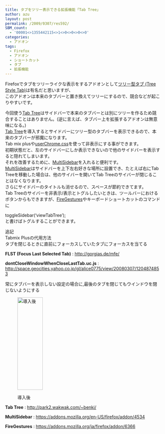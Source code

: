 ```yaml
---
title: タブをツリー表示できる拡張機能「Tab Tree」
author: azu
layout: post
permalink: /2009/0307/res592/
SBM_count:
  - '00001<>1355442115<>1<>0<>0<>0<>0'
categories:
  - アドオン
tags:
  - Firefox
  - アドオン
  - ショートカット
  - タブ
  - 拡張機能
---
```

Firefoxでタブをツリーライクな表示をするアドオンとして[ツリー型タブ (Tree Style Tab)][1]は有名だと思いますが、  
このアドオンは本来のタブバーと置き換えてツリーにするので、競合などが起こりやすいです。

今回使う[Tab Tree][2]はサイドバーで本来のタブバーとは別にツリーを作るため競合することはありません。(逆に言えば、タブバー上を拡張するアドオンは無意味になる。)  
[Tab Tree][2]を導入するとサイドバーにツリー型のタブバーを表示できるので、本来のタブバーが邪魔になります。  
Tab mix plusや[userChrome.css][3]を使って非表示にする事ができます。  
初期状態だと、左のサイドバーにしか表示できないので他のサイドバーを表示すると隠れてしまいます。  
それを改善するために、[MultiSidebar][4]を入れると便利です。  
[MultiSidebar][4]はサイドバーを上下左右好きな場所に設置でき、たとえば右にTab Treeを移動した場合は、他のサイバーを開いてTab Treeのサイバーが閉じることはなくなります。  
さらにサイドバーのタイトルも消せるので、スペースが節約できてます。  
Tab Treeのサイバーを非表示/表示とトグルしたいときは、ツールバーにおけるボタンからもできますが、[FireGestures][5]やキーボードショートカットのコマンドに

toggleSidebar(&#8216;viewTabTree&#8217;);  
と書けばトグルすることができます。

追記  
Tabmix Plusの代用方法  
タブを閉じるときに直前にフォーカスしていたタブにフォーカスを当てる

**FLST (Focus Last Selected Tab)**
:   <http://gorgias.de/mfe/>

**dontCloseWindowWhenCloseLastTab.uc.js**
:   <http://space.geocities.yahoo.co.jp/gl/alice0775/view/20080307/1204874853>

常に<span class="ColorResultsClass">タブバー</span>を表示しない設定の場合に,最後のタブを閉じてもウインドウを閉じないようにする<figure id="attachment_593" style="width: 82px;" class="wp-caption alignleft">

[<img class="size-medium wp-image-593" title="sshot-5" src="http://efcl.infol/wp-content/uploads/2009/03/sshot-5-82x300.png" alt="導入後" width="82" height="300" />][6]<figcaption class="wp-caption-text">導入後</figcaption></figure> 
**Tab Tree**
:   <http://park2.wakwak.com/~benki/>

**MultiSidebar**
:   <https://addons.mozilla.org/en-US/firefox/addon/4534>

**FireGestures**
:   <https://addons.mozilla.org/ja/firefox/addon/6366>

<br style="clear:both;" />

 [1]: https://addons.mozilla.org/ja/firefox/addon/5890
 [2]: http://park2.wakwak.com/%7Ebenki/
 [3]: http://piro.sakura.ne.jp/latest/blosxom/mozilla/extension/2006-02-17_tabtree.htm
 [4]: https://addons.mozilla.org/en-US/firefox/addon/4534
 [5]: https://addons.mozilla.org/ja/firefox/addon/6366
 [6]: http://efcl.infol/wp-content/uploads/2009/03/sshot-5.png